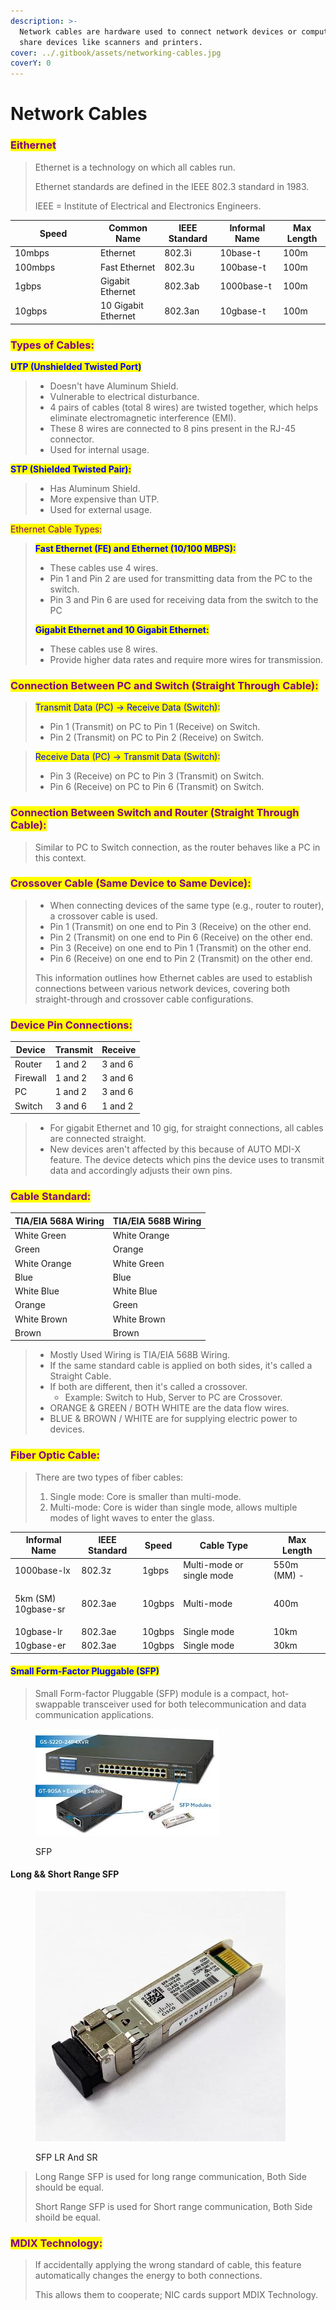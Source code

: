 ```yaml
---
description: >-
  Network cables are hardware used to connect network devices or computers to
  share devices like scanners and printers.
cover: ../.gitbook/assets/networking-cables.jpg
coverY: 0
---
```


# Network Cables



### <mark style="color:purple;">Eithernet</mark>

> Ethernet is a technology on which all cables run.
>
> Ethernet standards are defined in the IEEE 802.3 standard in 1983.
>
> IEEE = Institute of Electrical and Electronics Engineers.

<table><thead><tr><th width="123">Speed</th><th>Common Name</th><th>IEEE Standard</th><th>Informal Name</th><th>Max Length</th></tr></thead><tbody><tr><td>10mbps</td><td>Ethernet</td><td>802.3i</td><td>10base-t</td><td>100m</td></tr><tr><td>100mbps</td><td>Fast Ethernet</td><td>802.3u</td><td>100base-t</td><td>100m</td></tr><tr><td>1gbps</td><td>Gigabit Ethernet</td><td>802.3ab</td><td>1000base-t</td><td>100m</td></tr><tr><td>10gbps</td><td>10 Gigabit Ethernet</td><td>802.3an</td><td>10gbase-t</td><td>100m</td></tr></tbody></table>

### <mark style="color:purple;">**Types of Cables**</mark><mark style="color:purple;">:</mark>

<mark style="color:blue;">**UTP (Unshielded Twisted Port)**</mark>

> * Doesn't have Aluminum Shield.
> * Vulnerable to electrical disturbance.
> * 4 pairs of cables (total 8 wires) are twisted together, which helps eliminate electromagnetic interference (EMI).
> * These 8 wires are connected to 8 pins present in the RJ-45 connector.
> * Used for internal usage.

<mark style="color:blue;">**STP (Shielded Twisted Pair):**</mark>

> * Has Aluminum Shield.
> * More expensive than UTP.
> * Used for external usage.

<mark style="color:purple;">Ethernet Cable Types:</mark>

> <mark style="color:blue;">**Fast Ethernet (FE) and Ethernet (10/100 MBPS):**</mark>
>
> * These cables use 4 wires.
> * Pin 1 and Pin 2 are used for transmitting data from the PC to the switch.
> * Pin 3 and Pin 6 are used for receiving data from the switch to the PC
>
> <mark style="color:blue;">**Gigabit Ethernet and 10 Gigabit Ethernet:**</mark>
>
> * These cables use 8 wires.
> * Provide higher data rates and require more wires for transmission.

### <mark style="color:purple;">**Connection Between PC and Switch (Straight Through Cable):**</mark>

> <mark style="color:blue;">Transmit Data (PC) → Receive Data (Switch):</mark>
>
> * Pin 1 (Transmit) on PC to Pin 1 (Receive) on Switch.
> * Pin 2 (Transmit) on PC to Pin 2 (Receive) on Switch.

> <mark style="color:blue;">Receive Data (PC) → Transmit Data (Switch):</mark>
>
> * Pin 3 (Receive) on PC to Pin 3 (Transmit) on Switch.
> * Pin 6 (Receive) on PC to Pin 6 (Transmit) on Switch.

### <mark style="color:purple;">**Connection Between Switch and Router (Straight Through Cable):**</mark>

> Similar to PC to Switch connection, as the router behaves like a PC in this context.

### <mark style="color:purple;">**Crossover Cable (Same Device to Same Device):**</mark>

> * When connecting devices of the same type (e.g., router to router), a crossover cable is used.
> * Pin 1 (Transmit) on one end to Pin 3 (Receive) on the other end.
> * Pin 2 (Transmit) on one end to Pin 6 (Receive) on the other end.
> * Pin 3 (Receive) on one end to Pin 1 (Transmit) on the other end.
> * Pin 6 (Receive) on one end to Pin 2 (Transmit) on the other end.
>
> This information outlines how Ethernet cables are used to establish connections between various network devices, covering both straight-through and crossover cable configurations.

### <mark style="color:purple;">**Device Pin Connections:**</mark>

| Device   | Transmit | Receive |
| -------- | -------- | ------- |
| Router   | 1 and 2  | 3 and 6 |
| Firewall | 1 and 2  | 3 and 6 |
| PC       | 1 and 2  | 3 and 6 |
| Switch   | 3 and 6  | 1 and 2 |

> * For gigabit Ethernet and 10 gig, for straight connections, all cables are connected straight.
> * New devices aren't affected by this because of AUTO MDI-X feature. The device detects which pins the device uses to transmit data and accordingly adjusts their own pins.

### <mark style="color:purple;">**Cable Standard:**</mark>

| TIA/EIA 568A Wiring | TIA/EIA 568B Wiring |
| ------------------- | ------------------- |
| White Green         | White Orange        |
| Green               | Orange              |
| White Orange        | White Green         |
| Blue                | Blue                |
| White Blue          | White Blue          |
| Orange              | Green               |
| White Brown         | White Brown         |
| Brown               | Brown               |

> * Mostly Used Wiring is TIA/EIA 568B Wiring.
> * If the same standard cable is applied on both sides, it's called a Straight Cable.
> * If both are different, then it's called a crossover.
>   * Example: Switch to Hub, Server to PC are Crossover.
> * ORANGE & GREEN / BOTH WHITE are the data flow wires.
> * BLUE & BROWN / WHITE are for supplying electric power to devices.



### <mark style="color:purple;">**Fiber Optic Cable:**</mark>

> There are two types of fiber cables:
>
> 1. Single mode: Core is smaller than multi-mode.
> 2. Multi-mode: Core is wider than single mode, allows multiple modes of light waves to enter the glass.

| Informal Name                 | IEEE Standard | Speed  | Cable Type                | Max Length  |
| ----------------------------- | ------------- | ------ | ------------------------- | ----------- |
| 1000base-lx                   | 802.3z        | 1gbps  | Multi-mode or single mode | 550m (MM) - |
| <p>5km (SM)<br>10gbase-sr</p> | 802.3ae       | 10gbps | Multi-mode                | 400m        |
| 10gbase-lr                    | 802.3ae       | 10gbps | Single mode               | 10km        |
| 10gbase-er                    | 802.3ae       | 10gbps | Single mode               | 30km        |

#### <mark style="color:blue;">Small Form-Factor Pluggable (SFP)</mark>

> Small Form-factor Pluggable (SFP) module is a compact, hot-swappable transceiver used for both telecommunication and data communication applications.

<figure><img src="../.gitbook/assets/NETWORK_CABLE_SFP.jpeg" alt=""><figcaption><p>SFP</p></figcaption></figure>

#### Long && Short Range SFP

<figure><img src="../.gitbook/assets/NETWORK_CABLE_SFP_LR_SR.jpeg" alt=""><figcaption><p>SFP LR And SR</p></figcaption></figure>

> Long Range SFP is used for long range communication, Both Side should be equal.
>
> Short Range SFP is used for Short range communication, Both Side shoild be equal.

### <mark style="color:purple;">**MDIX Technology:**</mark>

> If accidentally applying the wrong standard of cable, this feature automatically changes the energy to both connections.
>
> This allows them to cooperate; NIC cards support MDIX Technology.
